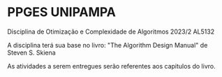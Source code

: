 # PPGES UNIPAMPA

 Disciplina de Otimização e Complexidade de Algoritmos 2023/2 AL5132

A disciplina terá sua base no livro: "The Algorithm Design Manual" de Steven S. Skiena

As atividades a serem entregues serão referentes aos capitulos do livro.
